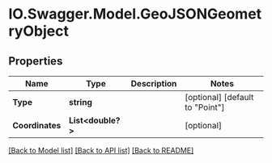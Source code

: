 # IO.Swagger.Model.GeoJSONGeometryObject
## Properties

Name | Type | Description | Notes
------------ | ------------- | ------------- | -------------
**Type** | **string** |  | [optional] [default to "Point"]
**Coordinates** | **List&lt;double?&gt;** |  | [optional] 

[[Back to Model list]](../README.md#documentation-for-models) [[Back to API list]](../README.md#documentation-for-api-endpoints) [[Back to README]](../README.md)

